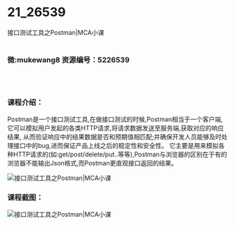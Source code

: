 # 21_26539
接口测试工具之Postman|MCA小课
<br/></br>
<h3>微:mukewang8 资源编号：5226539</h3>
<br/></br>
<h3>课程介绍：</h3>
<p><a title="查看与 Postman 相关的文章" target="_blank">Postman</a>是一个接口测试工具,在做接口测试的时候,<a title="查看与 Postman 相关的文章" target="_blank">Postman</a>相当于一个客户端,它可以模拟用户发起的各类HTTP请求,将请求数据发送至服务端,获取对应的响应结果, 从而验证响应中的结果数据是否和预期值相匹配;并确保开发人员能够及时处理接口中的bug,进而保证产品上线之后的稳定性和安全性。 它主要是用来模拟各种HTTP请求的(如:get/post/delete/put..等等),Postman与浏览器的区别在于有的浏览器不能输出Json格式,而Postman更直观接口返回的结果。</p>
<p><img src="https://www.ko996.com/wp-content/uploads/img/2022/09/1-90-300x186.png" alt="接口测试工具之Postman|MCA小课"></p>
<div class="info-desc">
<h3>课程截图：</h3>
<p><img src="https://www.ko996.com/wp-content/uploads/img/2022/09/2-102.png" alt="接口测试工具之Postman|MCA小课"></p>


			
</div>
